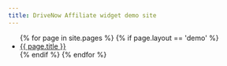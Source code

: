 ```yaml
---
title: DriveNow Affiliate widget demo site
---
```


<ul>
    {% for page in site.pages %}
	{% if page.layout == 'demo' %}
      	<li><a href="{{ page.url }}">{{ page.title }}</a></li>
	  {% endif %}
    {% endfor %}
</ul>

